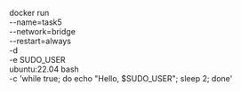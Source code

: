 
docker run \
  --name=task5 \
  --network=bridge \
  --restart=always \
  -d \
  -e SUDO_USER \
  ubuntu:22.04 bash \
  -c 'while true; do echo "Hello, $SUDO_USER"; sleep 2; done'

